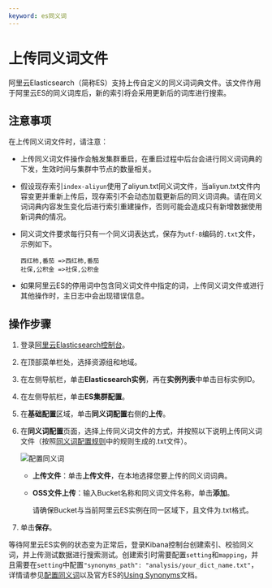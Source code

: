 ```yaml
---
keyword: es同义词
---
```


# 上传同义词文件

阿里云Elasticsearch（简称ES）支持上传自定义的同义词词典文件。该文件作用于阿里云ES的同义词库后，新的索引将会采用更新后的词库进行搜索。

## 注意事项

在上传同义词文件时，请注意：

-   上传同义词文件操作会触发集群重启，在重启过程中后台会进行同义词词典的下发，生效时间与集群中节点的数量相关。
-   假设现存索引`index-aliyun`使用了aliyun.txt同义词文件，当aliyun.txt文件内容变更并重新上传后，现存索引不会动态加载更新后的同义词词典。请在同义词词典内容发生变化后进行索引重建操作，否则可能会造成只有新增数据使用新词典的情况。
-   同义词文件要求每行只有一个同义词表达式，保存为`utf-8`编码的`.txt`文件，示例如下。

    ```
    西红柿,番茄 =>西红柿,番茄
    社保,公积金 =>社保,公积金
    ```

-   如果阿里云ES的停用词中包含同义词文件中指定的词，上传同义词文件或进行其他操作时，主日志中会出现错误信息。

## 操作步骤

1.  登录[阿里云Elasticsearch控制台](https://elasticsearch.console.aliyun.com/#/home)。

2.  在顶部菜单栏处，选择资源组和地域。

3.  在左侧导航栏，单击**Elasticsearch实例**，再在**实例列表**中单击目标实例ID。

4.  在左侧导航栏，单击**ES集群配置**。

5.  在**基础配置**区域，单击**同义词配置**右侧的**上传**。

6.  在**同义词配置**页面，选择上传同义词文件的方式，并按照以下说明上传同义词文件（按照[同义词配置规则](/cn.zh-CN/ES实例/集群配置/配置同义词/同义词配置规则.md)中的规则生成的.txt文件）。

    ![配置同义词](https://static-aliyun-doc.oss-cn-hangzhou.aliyuncs.com/assets/img/zh-CN/2746359951/p60220.png)

    -   **上传文件**：单击**上传文件**，在本地选择您要上传的同义词词典。
    -   **OSS文件上传**：输入Bucket名称和同义词文件名称，单击**添加**。

        请确保Bucket与当前阿里云ES实例在同一区域下，且文件为.txt格式。

7.  单击**保存**。


等待阿里云ES实例的状态变为正常后，登录Kibana控制台创建索引、校验同义词，并上传测试数据进行搜索测试。创建索引时需要配置`setting`和`mapping`，并且需要在`setting`中配置`"synonyms_path": "analysis/your_dict_name.txt"`，详情请参见[配置同义词](/cn.zh-CN/ES实例/集群配置/配置同义词/配置同义词.md)以及官方ES的[Using Synonyms](https://www.elastic.co/guide/en/elasticsearch/guide/2.x/using-synonyms.html)文档。

